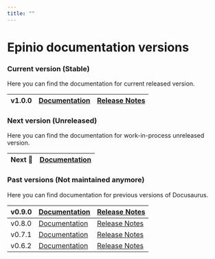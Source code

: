 ```yaml
---
title: ""
---
```


<head>
  <link rel="canonical" href="https://docs.epinio.io/versions"/>
</head>

# Epinio documentation versions

### Current version (Stable)
Here you can find the documentation for current released version.

| v1.0.0 | [Documentation](/1.0.0) | [Release Notes](https://github.com/epinio/epinio/releases/tag/v1.0.0) |
| ------ | ------------------- | --------------------------------------------------------------------- |

### Next version (Unreleased)
Here you can find the documentation for work-in-process unreleased version.

| Next 🚧 | [Documentation](/next) |
| --------- | ------------------- |

### Past versions (Not maintained anymore)
Here you can find documentation for previous versions of Docusaurus.

| v0.9.0 | [Documentation](/0.9.0) | [Release Notes](https://github.com/epinio/epinio/releases/tag/v0.9.0) |
| ------ | ------------------- | --------------------------------------------------------------------- |
| v0.8.0 | [Documentation](/0.8.0) | [Release Notes](https://github.com/epinio/epinio/releases/tag/v0.8.0) |
| v0.7.1 | [Documentation](/0.7.1) | [Release Notes](https://github.com/epinio/epinio/releases/tag/v0.7.1) |
| v0.6.2 | [Documentation](/0.6.2) | [Release Notes](https://github.com/epinio/epinio/releases/tag/v0.6.2) |
